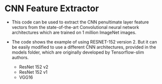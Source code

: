 # CNN Feature Extractor  

- This code can be used to extract the CNN penultimate layer feature vectors from the state-of-the-art Convolutional neural network architectures
which are trained on 1 million ImageNet images.  

- The code shows the example of using RESNET-152 version 2. But it can be easily modified to use a different CNN architectures, provided in the models folder, which are originally developed by Tensorflow-slim authors.   
    - ResNet 152 v2
    - ResNet 152 v1
    - VGG16
    
